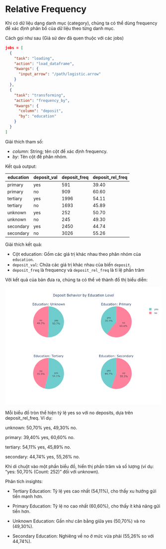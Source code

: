 # Relative Frequency

Khi có dữ liệu dạng danh mục (category), chúng ta có thể  dùng frequency để xác định phân bố của dữ liệu theo từng danh mục.

Cách gọi như sau (Giả sử dev đã quen thuộc với các jobs)

```json
jobs = [
  {
    "task": "loading",
    "action": "load_dataframe",
    "kwargs": {
      "input_arrow": "/path/logistic.arrow"
    }
  },
  {
    "task": "transforming",
    "action": "frequency_by",
    "kwargs": {
      "column": "deposit",
      "by": "education"
    }
  }
]
```

Giải thích tham số:
- *column*: String; tên cột để xác định frequency.
- *by*: Tên cột để phân nhóm.

Kết quả output:

| education | deposit_val | deposit_freq | deposit_rel_freq |
| --- | --- | --- | --- |
| primary | yes | 591 | 39.40 |
| primary | no | 909 | 60.60 |
| tertiary | yes | 1996 | 54.11 |
| tertiary | no | 1693 | 45.89 |
| unknown | yes | 252 | 50.70 |
| unknown | no | 245 | 49.30 |
| secondary | yes | 2450 | 44.74 |
| secondary | no | 3026 | 55.26 |

Giải thích kết quả:

- Cột education: Gồm các giá trị khác nhau theo phân nhóm của `education`.
- `deposit_val`: Chứa các giá trị khác nhau của biến `deposit`.
- `deposit_freq` là frequency và `deposit_rel_freq` là tỉ lệ phần trăm


Với kết quả của bản đưa ra, chúng ta có thể  vẽ thành đồ thị biểu diễn:

![Data Visualization](./imgs/education-vs-deposit.png)


Mỗi biểu đồ tròn thể hiện tỷ lệ yes so với no deposits, dựa trên deposit_rel_freq. Ví dụ:

unknown: 50,70% yes, 49,30% no.

primary: 39,40% yes, 60,60% no.

tertiary: 54,11% yes, 45,89% no.

secondary: 44,74% yes, 55,26% no.

Khi di chuột vào một phần biểu đồ, hiển thị phần trăm và số lượng (ví dụ: “yes: 50,70% (Count: 252)” đối với unknown).


Phân tích insights:

- Tertiary Education: Tỷ lệ yes cao nhất (54,11%), cho thấy xu hướng gửi tiền mạnh hơn.

- Primary Education: Tỷ lệ no cao nhất (60,60%), cho thấy ít khả năng gửi tiền hơn.

- Unknown Education: Gần như cân bằng giữa yes (50,70%) và no (49,30%).

- Secondary Education: Nghiêng về no ở mức vừa phải (55,26% so với 44,74%).


